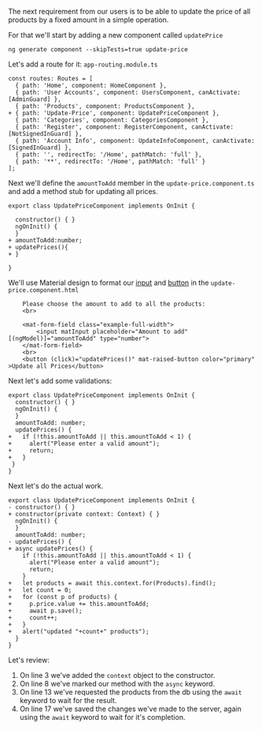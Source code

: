 The next requirement from our users is to be able to update the price of all products by a fixed amount in a simple operation.

For that we'll start by adding a new component called `updatePrice`
```
ng generate component --skipTests=true update-price
```

Let's add a route for it:
`app-routing.module.ts`
```csdiff
const routes: Routes = [
  { path: 'Home', component: HomeComponent },
  { path: 'User Accounts', component: UsersComponent, canActivate: [AdminGuard] },
  { path: 'Products', component: ProductsComponent },
+ { path: 'Update-Price', component: UpdatePriceComponent },
  { path: 'Categories', component: CategoriesComponent },
  { path: 'Register', component: RegisterComponent, canActivate: [NotSignedInGuard] },
  { path: 'Account Info', component: UpdateInfoComponent, canActivate: [SignedInGuard] },
  { path: '', redirectTo: '/Home', pathMatch: 'full' },
  { path: '**', redirectTo: '/Home', pathMatch: 'full' }
];
```

Next we'll define the `amountToAdd` member in the `update-price.component.ts` and add a method stub for updating all prices.
```csdiff
export class UpdatePriceComponent implements OnInit {

  constructor() { }
  ngOnInit() {
  }
+ amountToAdd:number;
+ updatePrices(){
+ }

}
```

We'll use Material design to format our [input](https://material.angular.io/components/input/overview) and [button](https://material.angular.io/components/button/overview)
in the `update-price.component.html`
```csdiff
    Please choose the amount to add to all the products:
    <br>

    <mat-form-field class="example-full-width">
        <input matInput placeholder="Amount to add" [(ngModel)]="amountToAdd" type="number">
    </mat-form-field>
    <br>
    <button (click)="updatePrices()" mat-raised-button color="primary" >Update all Prices</button>
```

Next let's add some validations:
```csdiff
export class UpdatePriceComponent implements OnInit {
  constructor() { }
  ngOnInit() {
  }
  amountToAdd: number;
  updatePrices() {
+   if (!this.amountToAdd || this.amountToAdd < 1) {
+     alert("Please enter a valid amount");
+     return;
+   }
 }
}
```

Next let's do the actual work.
```csdiff
export class UpdatePriceComponent implements OnInit {
- constructor() { }
+ constructor(private context: Context) { }
  ngOnInit() {
  }
  amountToAdd: number;
- updatePrices() {
+ async updatePrices() {
    if (!this.amountToAdd || this.amountToAdd < 1) {
      alert("Please enter a valid amount");
      return;
    }
+   let products = await this.context.for(Products).find();
+   let count = 0;
+   for (const p of products) {
+     p.price.value += this.amountToAdd;
+     await p.save();
+     count++;
+   }
+   alert("updated "+count+" products");
  }
}
```

Let's review:
1. On line 3 we've added the `context` object to the constructor.
2. On line 8 we've marked our method with the `async` keyword.
3. On line 13 we've requested the products from the db using the `await` keyword to wait for the result.
4. On line 17 we've saved the changes we've made to the server, again using the `await` keyword to wait for it's completion.